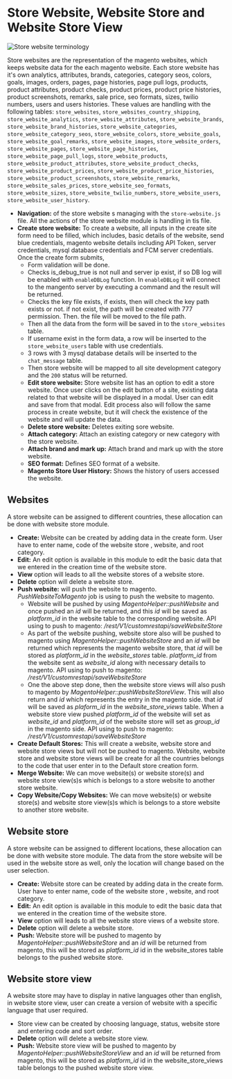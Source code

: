 # Store Website, Website Store and Website Store View

![](https://github.com/ludxb/erp/blob/DEVTASK-22338/documentation/images/store-website-terminology.jpeg "Store website terminology")

Store websites are the representation of the magento websites, which keeps website data for the each magento website. Each store website has it's own analytics, attributes, brands, categories, category seos, colors, goals, images, orders, pages, page histories, page pull logs, products, product attributes, product checks, product prices, product price histories, product screenshots, remarks, sale price, seo formats, sizes, twilio numbers, users and users histories. These values are handling with the following tables: `store_websites`, `store_websites_country_shipping`, `store_website_analytics`, `store_website_attributes`, `store_website_brands`, `store_website_brand_histories`, `store_website_categories`, `store_website_category_seos`, `store_website_colors`, `store_website_goals`, `store_website_goal_remarks`, `store_website_images`, `store_website_orders`, `store_website_pages`, `store_website_page_histories`, `store_website_page_pull_logs`, `store_website_products`, `store_website_product_attributes`, `store_website_product_checks`, `store_website_product_prices`, `store_website_product_price_histories`, `store_website_product_screenshots`, `store_website_remarks`, `store_website_sales_prices`, `store_website_seo_formats`, `store_website_sizes`, `store_website_twilio_numbers`, `store_website_users`, `store_website_user_history`.

 - **Navigation:** of the store website s managing with the `store-website.js` file. All the actions of the store website module is handling in tis file.
 - **Create store website:** To create a website, all inputs in the create site form need to be filled, which includes, basic details of the website, send blue credentials, magento website details including API Token, server credentials, mysql database credentials and FCM server credentials.  Once the create form submits, 
	 - Form validation will be done.
	 - Checks is_debug_true is not null and server ip exist, if so DB log will be enabled with `enableDBLog` function. In `enableDBLog` it will connect to the mangento server by executing a command and the result will be returned.
	 - Checks the key file exists, if exists, then will check the key path exists or not. if not exist, the path will be created with 777 permission. Then. the file will be moved to the file path. 
	 - Then all the data from the form will be saved in to the `store_websites` table.
	 - If username exist in the form data, a row will be inserted to the `store_website_users` table with use credentials. 
	 - 3 rows with 3 mysql database details will be inserted to the `chat_message` table. 
	 - Then store website will be mapped to all site development category and the `200` status will be returned.
	 - **Edit store website:** Store website list has an option to edit a store website. Once user clicks on the edit button of a site, existing data related to that website will be displayed in a modal. User can edit and save from that modal. Edit process also will follow the same process in create website, but it will check the existence of the website and will update the data.
	 - **Delete store website:** Deletes exiting sore website.
	 - **Attach category:** Attach an existing category or new category with the store website.
	 - **Attach brand and mark up:** Attach brand and mark up with the store website.
	 - **SEO format:** Defines SEO format of a website.
	 - **Magento Store User History:** Shows the history of users accessed the website. 

## Websites
A store website can be assigned to different countries, these allocation can be done with website store module.
- **Create:** Website can be created by adding data in the create form. User have to enter name, code of the website store , website, and root category. 
 - **Edit:** An edit option is available in this module to edit the basic data that we entered in the creation time of the website store.
 - **View** option will leads to all the website stores of a website store.
 - **Delete** option will delete a website store.
- **Push website:** will push the website to magento. *PushWebsiteToMagento* job is using to push the website to magento. 
	 - Website will be pushed by using *MagentoHelper::pushWebsite* and once pushed an *id* will be returned, and this *id* will be saved as *platform_id* in the website table to the corresponding website. API using to push to magento: */rest/V1/customrestapi/saveWebsiteStore*
	 - As part of the website pushing, website store also will be pushed to magento using *MagentoHelper::pushWebsiteStore* and an *id* will be returned which represents the magento website store, that *id* will be stored as *platform_id* in the *website_stores* table.  *platform_id* from the website sent as *website_id* along with necessary details to magento. API using to push to magento: */rest/V1/customrestapi/saveWebsiteStore*
	 - One the above step done, then the website store views will also push to magento by *MagentoHelper::pushWebsiteStoreView*. This will also return and *id* which represents the entry in the magento side. that *id* will be saved as *plaform_id* in the *website_store_views* table. When a website store view pushed *platform_id* of the website will set as *website_id* and *platform_id* of the website store will set as *group_id* in the magento side. API using to push to magento: */rest/V1/customrestapi/saveWebsiteStore*
- **Create Default Stores:** This will create a website, website store and website store views but will not be pushed to magento. Website, website store and website store views will be create for all the countries belongs to the code that user enter in to the Default store creation form.
- **Merge Website:** We can move website(s) or website store(s) and website store view(s)s which is belongs to a store website to another store website.
- **Copy Website/Copy Websites:** We can move website(s) or website store(s) and website store view(s)s which is belongs to a store website to another store website.

## Website store
A store website can be assigned to different locations, these allocation can be done with website store module. The data from the store website will be used in the website store as well, only the location will change based on the user selection.
 - **Create:** Website store can be created by adding data in the create form. User have to enter name, code of the website store , website, and root category. 
 - **Edit:** An edit option is available in this module to edit the basic data that we entered in the creation time of the website store.
 - **View** option will leads to all the website store views of a website store.
 - **Delete** option will delete a website store.
 - **Push:** Website store will be pushed to magento by *MagentoHelper::pushWebsiteStore* and an *id* will be returned from magento, this will be stored as *platform_id* id in the website_stores table belongs to the pushed website store.

## Website store view
A website store may have to display in native languages other than english, in website store view, user can create a version of website with a specific language that user required. 
 - Store view can be created by choosing language, status, website store and entering code and sort order.
 - **Delete** option will delete a website store view.
 - **Push:** Website store view will be pushed to magento by *MagentoHelper::pushWebsiteStoreView* and an *id* will be returned from magento, this will be stored as *platform_id* id in the website_store_views table belongs to the pushed website store view.

